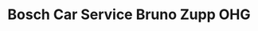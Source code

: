 ---
title: "Bosch Car Service Bruno Zupp OHG"
url: /wirges/bosch-car-service-bruno-zupp-ohg/
shop: Autowerkstatt
---